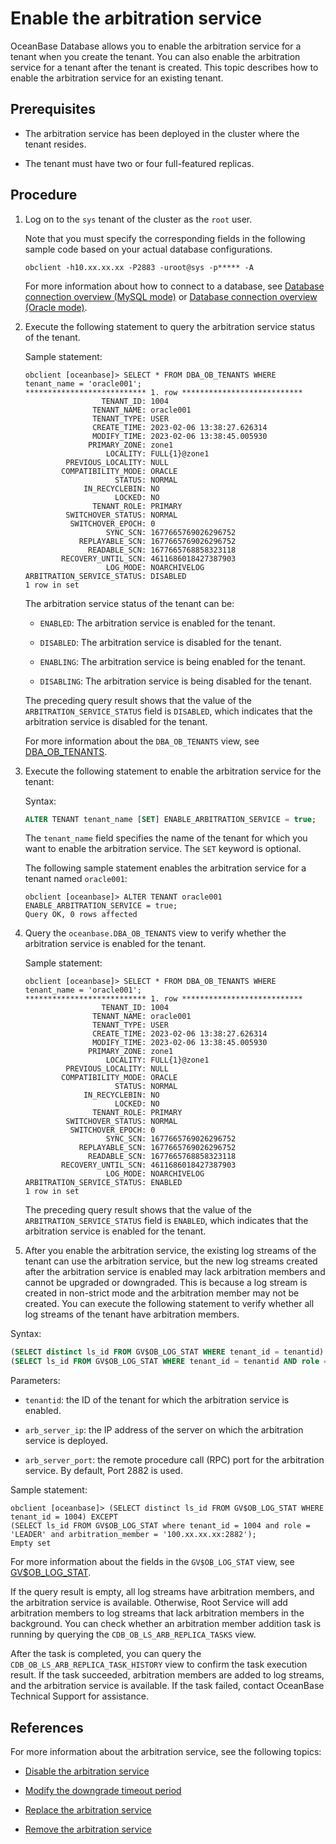 # Enable the arbitration service

OceanBase Database allows you to enable the arbitration service for a tenant when you create the tenant. You can also enable the arbitration service for a tenant after the tenant is created. This topic describes how to enable the arbitration service for an existing tenant.

## Prerequisites

* The arbitration service has been deployed in the cluster where the tenant resides. <!-- For more information about how to deploy the arbitration service, see **Step 4: Enable and add the arbitration service** in [Deploy an OceanBase cluster with two replicas and the arbitration service](../../../4.deploy/3.deploy-oceanbase-database-enterprise/4.command-line-deployment/3.deploy-the-oceanbase-cluster-command-line/2.deploy-the-quorum-high-availability-service.md). -->

* The tenant must have two or four full-featured replicas.

## Procedure

1. Log on to the `sys` tenant of the cluster as the `root` user.

   Note that you must specify the corresponding fields in the following sample code based on your actual database configurations.

   ```shell
   obclient -h10.xx.xx.xx -P2883 -uroot@sys -p***** -A
   ```

   For more information about how to connect to a database, see [Database connection overview (MySQL mode)](../../../3.develop/1.application-development-of-mysql-mode/1.database-connection-with-client-of-mysql-mode/1.connection-methods-overview-of-mysql-mode.md) or [Database connection overview (Oracle mode)](../../../3.develop/2.application-development-of-oracle-mode/1.database-connection-of-oracle-mode/1.connection-methods-overview-of-oracle-mode.md).

2. Execute the following statement to query the arbitration service status of the tenant.

   Sample statement:

   ```shell
   obclient [oceanbase]> SELECT * FROM DBA_OB_TENANTS WHERE tenant_name = 'oracle001';
   *************************** 1. row ***************************
                    TENANT_ID: 1004
                  TENANT_NAME: oracle001
                  TENANT_TYPE: USER
                  CREATE_TIME: 2023-02-06 13:38:27.626314
                  MODIFY_TIME: 2023-02-06 13:38:45.005930
                 PRIMARY_ZONE: zone1
                     LOCALITY: FULL{1}@zone1
            PREVIOUS_LOCALITY: NULL
           COMPATIBILITY_MODE: ORACLE
                       STATUS: NORMAL
                IN_RECYCLEBIN: NO
                       LOCKED: NO
                  TENANT_ROLE: PRIMARY
            SWITCHOVER_STATUS: NORMAL
             SWITCHOVER_EPOCH: 0
                     SYNC_SCN: 1677665769026296752
               REPLAYABLE_SCN: 1677665769026296752
                 READABLE_SCN: 1677665768858323118
           RECOVERY_UNTIL_SCN: 4611686018427387903
                     LOG_MODE: NOARCHIVELOG
   ARBITRATION_SERVICE_STATUS: DISABLED
   1 row in set
   ```

   The arbitration service status of the tenant can be:

   * `ENABLED`: The arbitration service is enabled for the tenant.

   * `DISABLED`: The arbitration service is disabled for the tenant.

   * `ENABLING`: The arbitration service is being enabled for the tenant.

   * `DISABLING`: The arbitration service is being disabled for the tenant.

   The preceding query result shows that the value of the `ARBITRATION_SERVICE_STATUS` field is `DISABLED`, which indicates that the arbitration service is disabled for the tenant.

   For more information about the `DBA_OB_TENANTS` view, see [DBA_OB_TENANTS](../../../7.reference/5.system-reference/4.system-overview-of-mysql-mode/2.dictionary-view-of-mysql-mode/58.oceanbase-dba_ob_tenants-of-mysql-mode.md).

3. Execute the following statement to enable the arbitration service for the tenant:

   Syntax:

   ```sql
   ALTER TENANT tenant_name [SET] ENABLE_ARBITRATION_SERVICE = true;
   ```

   The `tenant_name` field specifies the name of the tenant for which you want to enable the arbitration service. The `SET` keyword is optional.

   The following sample statement enables the arbitration service for a tenant named `oracle001`:

   ```shell
   obclient [oceanbase]> ALTER TENANT oracle001 ENABLE_ARBITRATION_SERVICE = true;
   Query OK, 0 rows affected
   ```

4. Query the `oceanbase.DBA_OB_TENANTS` view to verify whether the arbitration service is enabled for the tenant.

   Sample statement:

   ```shell
   obclient [oceanbase]> SELECT * FROM DBA_OB_TENANTS WHERE tenant_name = 'oracle001';
   *************************** 1. row ***************************
                    TENANT_ID: 1004
                  TENANT_NAME: oracle001
                  TENANT_TYPE: USER
                  CREATE_TIME: 2023-02-06 13:38:27.626314
                  MODIFY_TIME: 2023-02-06 13:38:45.005930
                 PRIMARY_ZONE: zone1
                     LOCALITY: FULL{1}@zone1
            PREVIOUS_LOCALITY: NULL
           COMPATIBILITY_MODE: ORACLE
                       STATUS: NORMAL
                IN_RECYCLEBIN: NO
                       LOCKED: NO
                  TENANT_ROLE: PRIMARY
            SWITCHOVER_STATUS: NORMAL
             SWITCHOVER_EPOCH: 0
                     SYNC_SCN: 1677665769026296752
               REPLAYABLE_SCN: 1677665769026296752
                 READABLE_SCN: 1677665768858323118
           RECOVERY_UNTIL_SCN: 4611686018427387903
                     LOG_MODE: NOARCHIVELOG
   ARBITRATION_SERVICE_STATUS: ENABLED
   1 row in set
   ```

   The preceding query result shows that the value of the `ARBITRATION_SERVICE_STATUS` field is `ENABLED`, which indicates that the arbitration service is enabled for the tenant.

5.  After you enable the arbitration service, the existing log streams of the tenant can use the arbitration service, but the new log streams created after the arbitration service is enabled may lack arbitration members and cannot be upgraded or downgraded. This is because a log stream is created in non-strict mode and the arbitration member may not be created. You can execute the following statement to verify whether all log streams of the tenant have arbitration members.

   Syntax:

   ```sql
(SELECT distinct ls_id FROM GV$OB_LOG_STAT WHERE tenant_id = tenantid) EXCEPT
   (SELECT ls_id FROM GV$OB_LOG_STAT WHERE tenant_id = tenantid AND role = 'LEADER' AND arbitration_member = 'arb_server_ip:arb_server_port');
   ```
   
   Parameters:

   * `tenantid`: the ID of the tenant for which the arbitration service is enabled.

   * `arb_server_ip`: the IP address of the server on which the arbitration service is deployed.

   * `arb_server_port`: the remote procedure call (RPC) port for the arbitration service. By default, Port 2882 is used.


   Sample statement:

   ```shell
   obclient [oceanbase]> (SELECT distinct ls_id FROM GV$OB_LOG_STAT WHERE tenant_id = 1004) EXCEPT
   (SELECT ls_id FROM GV$OB_LOG_STAT where tenant_id = 1004 and role = 'LEADER' and arbitration_member = '100.xx.xx.xx:2882');
   Empty set
   ```

   For more information about the fields in the `GV$OB_LOG_STAT` view, see [GV$OB_LOG_STAT](../../../7.reference/5.system-reference/4.system-overview-of-mysql-mode/3.performance-view-of-mysql-mode/114.gv-ob_log_stat-of-mysql-mode.md).

   If the query result is empty, all log streams have arbitration members, and the arbitration service is available. Otherwise, Root Service will add arbitration members to log streams that lack arbitration members in the background. You can check whether an arbitration member addition task is running by querying the `CDB_OB_LS_ARB_REPLICA_TASKS` view.

   After the task is completed, you can query the `CDB_OB_LS_ARB_REPLICA_TASK_HISTORY` view to confirm the task execution result. If the task succeeded, arbitration members are added to log streams, and the arbitration service is available. If the task failed, contact OceanBase Technical Support for assistance.

## References

For more information about the arbitration service, see the following topics:

* [Disable the arbitration service](3.disable-the-arbitration-service.md)

* [Modify the downgrade timeout period](4.modify-the-degradation-timeout.md)

* [Replace the arbitration service](5.replace-the-arbitration-service.md)

* [Remove the arbitration service](6.remove-the-arbitration-service.md)

